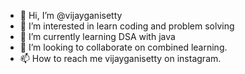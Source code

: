 - 👋 Hi, I’m @vijayganisetty
- 👀 I’m interested in learn coding and problem solving
- 🌱 I’m currently learning DSA with java
- 💞️ I’m looking to collaborate on combined learning.
- 📫 How to reach me vijayganisetty on instagram.

<!---
vijayganisetty/vijayganisetty is a ✨ special ✨ repository because its `README.md` (this file) appears on your GitHub profile.
You can click the Preview link to take a look at your changes.
--->
